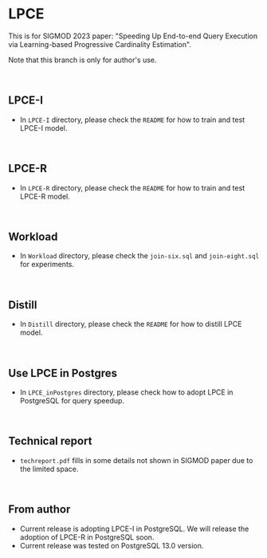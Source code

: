 
# LPCE
This is for SIGMOD 2023 paper: "Speeding Up End-to-end Query Execution via Learning-based Progressive Cardinality Estimation".

Note that this branch is only for author's use.

<br/> 

## LPCE-I

- In `LPCE-I` directory, please check the `README` for how to train and test  LPCE-I model.

<br/> 

## LPCE-R
-  In `LPCE-R` directory, please check the `README` for how to train and test  LPCE-R model.


<br/>

## Workload
- In `Workload` directory, please check the `join-six.sql` and `join-eight.sql` for experiments.

<br/>

## Distill
-  In `Distill` directory, please check the `README` for how to distill LPCE model.


<br/>

## Use LPCE in Postgres
- In `LPCE_inPostgres` directory, please check how to adopt LPCE in PostgreSQL for query speedup.

<br/>

## Technical report
- `techreport.pdf` fills in some details not shown in SIGMOD paper due to the limited space.


<br/>

## From author
- Current release is adopting LPCE-I in PostgreSQL.  We will release the adoption of LPCE-R in PostgreSQL soon.
- Current release was tested on PostgreSQL 13.0 version.
